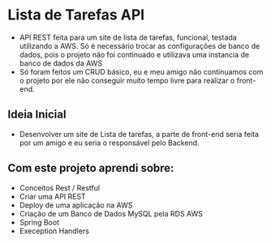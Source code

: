 # Lista de Tarefas API
- API REST feita para um site de lista de tarefas, funcional, testada utilizando a AWS. Só é necessário trocar as configurações de banco de dados, pois o projeto não foi continuado e utilizava uma instancia de banco de dados da AWS
- Só foram feitos um CRUD básico, eu e meu amigo não continuamos com o projeto por ele não conseguir muito tempo livre para realizar o front-end.

## Ideia Inicial
- Desenvolver um site de Lista de tarefas, a parte de front-end seria feita por um amigo e eu seria o responsável pelo Backend.
  
  
## Com este projeto aprendi sobre:
- Conceitos Rest / Restful
- Criar uma API REST
- Deploy de uma aplicação na AWS
- Criação de um Banco de Dados MySQL pela RDS AWS
- Spring Boot
- Exeception Handlers
